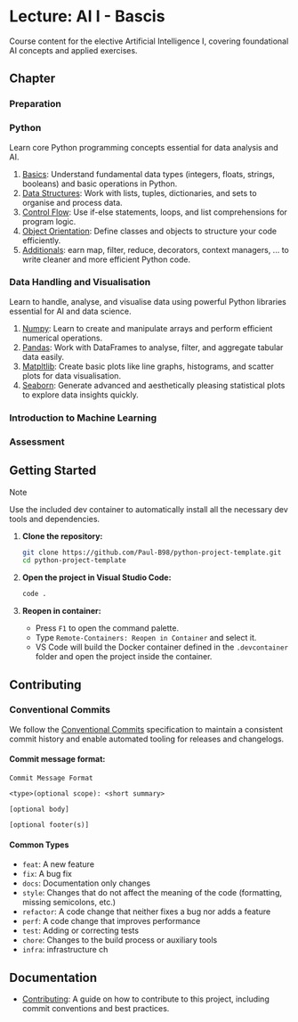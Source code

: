 # Lecture: AI I - Bascis

Course content for the elective Artificial Intelligence I, covering foundational AI concepts and applied exercises.

## Chapter

### Preparation

### Python

Learn core Python programming concepts essential for data analysis and AI.

1. [Basics](./chapter/02_python/01_basics.ipynb): Understand fundamental data types (integers, floats, strings, booleans) and basic operations in Python.
2. [Data Structures](./chapter/02_python/02_data_structures.ipynb): Work with lists, tuples, dictionaries, and sets to organise and process data.
3. [Control Flow](./chapter/02_python/03_control_flow.ipynb): Use if-else statements, loops, and list comprehensions for program logic.
4. [Object Orientation](./chapter/02_python/04_object_orientation.ipynb): Define classes and objects to structure your code efficiently.
5. [Additionals](./chapter/02_python/05_additionals.ipynb): earn map, filter, reduce, decorators, context managers, ... to write cleaner and more efficient Python code.


### Data Handling and Visualisation

Learn to handle, analyse, and visualise data using powerful Python libraries essential for AI and data science.

1. [Numpy](./chapter/03_data/01_numpy.ipynb): Learn to create and manipulate arrays and perform efficient numerical operations.
2. [Pandas](./chapter/03_data/02_pandas.ipynb): Work with DataFrames to analyse, filter, and aggregate tabular data easily.
3. [Matpltlib](./chapter/03_data/03_matplotlib.ipynb): Create basic plots like line graphs, histograms, and scatter plots for data visualisation.
4. [Seaborn](./chapter/03_data/04_seaborn.ipynb): Generate advanced and aesthetically pleasing statistical plots to explore data insights quickly.

### Introduction to Machine Learning

### Assessment

## Getting Started

> [!NOTE]
> Use the included dev container to automatically install all the necessary dev tools and dependencies.

1. **Clone the repository:**
    ```sh
    git clone https://github.com/Paul-B98/python-project-template.git
    cd python-project-template
    ```

2. **Open the project in Visual Studio Code:**
    ```sh
    code .
    ```

3. **Reopen in container:**
    - Press `F1` to open the command palette.
    - Type `Remote-Containers: Reopen in Container` and select it.
    - VS Code will build the Docker container defined in the `.devcontainer` folder and open the project inside the container.

## Contributing

### Conventional Commits

We follow the [Conventional Commits]() specification to maintain a consistent commit history and enable automated tooling for releases and changelogs.

#### Commit message format:
```
Commit Message Format

<type>(optional scope): <short summary>

[optional body]

[optional footer(s)]
```

#### Common Types

- `feat`: A new feature
- `fix`: A bug fix
- `docs`: Documentation only changes
- `style`: Changes that do not affect the meaning of the code (formatting, missing semicolons, etc.)
- `refactor`: A code change that neither fixes a bug nor adds a feature
- `perf`: A code change that improves performance
- `test`: Adding or correcting tests
- `chore`: Changes to the build process or auxiliary tools
- `infra`: infrastructure ch

## Documentation

* [Contributing](./.github/contributing.md): A guide on how to contribute to this project, including commit conventions and best practices.
